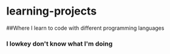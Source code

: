 # learning-projects
##Where I learn to code with different programming languages
### I lowkey don't know what I'm doing
